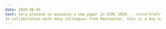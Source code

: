 ```yaml
---
date: 2020-06-01
text: Very pleased to announce a new paper in ECML 2020... <i><a href="https://arxiv.org/abs/1902.04422">``To Ensemble or Not Ensemble: When does End-To-End Training Fail?''</a>.</i>
In collaboration with many colleagues from Manchester, this is a key output from our EPSRC funded LAMBDA project.
---
```

